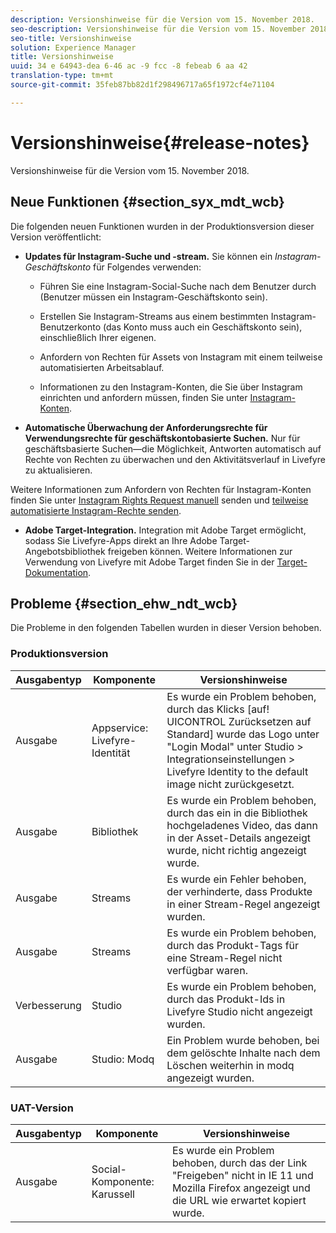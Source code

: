 ```yaml
---
description: Versionshinweise für die Version vom 15. November 2018.
seo-description: Versionshinweise für die Version vom 15. November 2018.
seo-title: Versionshinweise
solution: Experience Manager
title: Versionshinweise
uuid: 34 e 64943-dea 6-46 ac -9 fcc -8 febeab 6 aa 42
translation-type: tm+mt
source-git-commit: 35feb87bb82d1f298496717a65f1972cf4e71104

---
```



# Versionshinweise{#release-notes}

Versionshinweise für die Version vom 15. November 2018.

## Neue Funktionen {#section_syx_mdt_wcb}

Die folgenden neuen Funktionen wurden in der Produktionsversion dieser Version veröffentlicht:

* **Updates für Instagram-Suche und -stream.** Sie können ein *Instagram-Geschäftskonto* für Folgendes verwenden:

   * Führen Sie eine Instagram-Social-Suche nach dem Benutzer durch (Benutzer müssen ein Instagram-Geschäftskonto sein).

   * Erstellen Sie Instagram-Streams aus einem bestimmten Instagram-Benutzerkonto (das Konto muss auch ein Geschäftskonto sein), einschließlich Ihrer eigenen.

   * Anfordern von Rechten für Assets von Instagram mit einem teilweise automatisierten Arbeitsablauf.

   * Informationen zu den Instagram-Konten, die Sie über Instagram einrichten und anfordern müssen, finden Sie unter [Instagram-Konten](/help/using/c-users-creating-accounts-with-studio-access/t-configure-social-accout-instagram/c-about-instagram-accounts.md).

* **Automatische Überwachung der Anforderungsrechte für Verwendungsrechte für geschäftskontobasierte Suchen.** Nur für geschäftsbasierte Suchen—die Möglichkeit, Antworten automatisch auf Rechte von Rechten zu überwachen und den Aktivitätsverlauf in Livefyre zu aktualisieren.

Weitere Informationen zum Anfordern von Rechten für Instagram-Konten finden Sie unter [Instagram Rights Request manuell](/help/using/c-how-requesting-rights-works/c-send-instagram-manual-rights-request.md) senden und [teilweise automatisierte Instagram-Rechte senden](/help/using/c-how-requesting-rights-works/c-send-an-instagram-rights-request-from-the-library.md).

* **Adobe Target-Integration.** Integration mit Adobe Target ermöglicht, sodass Sie Livefyre-Apps direkt an Ihre Adobe Target-Angebotsbibliothek freigeben können. Weitere Informationen zur Verwendung von Livefyre mit Adobe Target finden Sie in der [Target-Dokumentation](https://marketing.adobe.com/resources/help/en_US/livefyre/livefyre-target.html).

## Probleme {#section_ehw_ndt_wcb}

Die Probleme in den folgenden Tabellen wurden in dieser Version behoben.

### Produktionsversion

| Ausgabentyp | Komponente | Versionshinweise |
|--- |--- |--- |
| Ausgabe | Appservice: Livefyre-Identität | Es wurde ein Problem behoben, durch das Klicks [auf! UICONTROL Zurücksetzen auf Standard] wurde das Logo unter "Login Modal" unter Studio > Integrationseinstellungen > Livefyre Identity to the default image nicht zurückgesetzt. |
| Ausgabe | Bibliothek | Es wurde ein Problem behoben, durch das ein in die Bibliothek hochgeladenes Video, das dann in der Asset-Details angezeigt wurde, nicht richtig angezeigt wurde. |
| Ausgabe | Streams | Es wurde ein Fehler behoben, der verhinderte, dass Produkte in einer Stream-Regel angezeigt wurden. |
| Ausgabe | Streams | Es wurde ein Problem behoben, durch das Produkt-Tags für eine Stream-Regel nicht verfügbar waren. |
| Verbesserung | Studio | Es wurde ein Problem behoben, durch das Produkt-Ids in Livefyre Studio nicht angezeigt wurden. |
| Ausgabe | Studio: Modq | Ein Problem wurde behoben, bei dem gelöschte Inhalte nach dem Löschen weiterhin in modq angezeigt wurden. |

### UAT-Version

| **Ausgabentyp** | **Komponente** | **Versionshinweise** |
|---|---|---|
| Ausgabe | Social-Komponente: Karussell | Es wurde ein Problem behoben, durch das der Link "Freigeben" nicht in IE 11 und Mozilla Firefox angezeigt und die URL wie erwartet kopiert wurde. |
